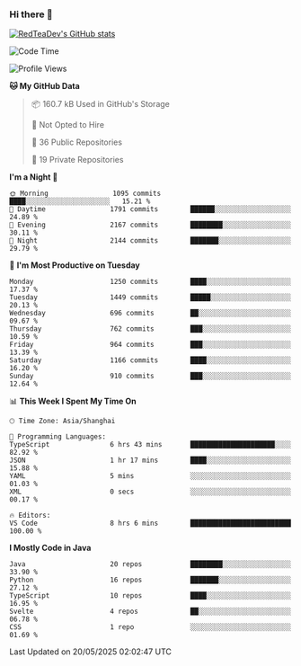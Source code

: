 ### Hi there 👋

<!--
**RedTeaDev/RedTeaDev** is a ✨ _special_ ✨ repository because its `README.md` (this file) appears on your GitHub profile.

Here are some ideas to get you started:

- 🔭 I’m currently working on ...
- 🌱 I’m currently learning ...
- 👯 I’m looking to collaborate on ...
- 🤔 I’m looking for help with ...
- 💬 Ask me about ...
- 📫 How to reach me: ...
- 😄 Pronouns: ...
- ⚡ Fun fact: ...
-->

<!--
[![wakatime](https://wakatime.com/badge/user/6b101ed0-04c0-4490-9283-eb61f2efff96.svg)](https://wakatime.com/@6b101ed0-04c0-4490-9283-eb61f2efff96)
!-->

[![RedTeaDev's GitHub stats](https://github-readme-stats.vercel.app/api?username=RedTeaDev\&include_all_commits=true)](https://github.com/anuraghazra/github-readme-stats)
<!--
[![willianrod's wakatime stats](https://github-readme-stats.vercel.app/api/wakatime?username=RedTeaDev)](https://github.com/anuraghazra/github-readme-stats)
!-->
<!--START_SECTION:waka-->
![Code Time](http://img.shields.io/badge/Code%20Time-3%2C236%20hrs%207%20mins-blue)

![Profile Views](http://img.shields.io/badge/Profile%20Views-0-blue)

**🐱 My GitHub Data** 

> 📦 160.7 kB Used in GitHub's Storage 
 > 
> 🚫 Not Opted to Hire
 > 
> 📜 36 Public Repositories 
 > 
> 🔑 19 Private Repositories 
 > 
**I'm a Night 🦉** 

```text
🌞 Morning                1095 commits        ████░░░░░░░░░░░░░░░░░░░░░   15.21 % 
🌆 Daytime                1791 commits        ██████░░░░░░░░░░░░░░░░░░░   24.89 % 
🌃 Evening                2167 commits        ████████░░░░░░░░░░░░░░░░░   30.11 % 
🌙 Night                  2144 commits        ███████░░░░░░░░░░░░░░░░░░   29.79 % 
```
📅 **I'm Most Productive on Tuesday** 

```text
Monday                   1250 commits        ████░░░░░░░░░░░░░░░░░░░░░   17.37 % 
Tuesday                  1449 commits        █████░░░░░░░░░░░░░░░░░░░░   20.13 % 
Wednesday                696 commits         ██░░░░░░░░░░░░░░░░░░░░░░░   09.67 % 
Thursday                 762 commits         ███░░░░░░░░░░░░░░░░░░░░░░   10.59 % 
Friday                   964 commits         ███░░░░░░░░░░░░░░░░░░░░░░   13.39 % 
Saturday                 1166 commits        ████░░░░░░░░░░░░░░░░░░░░░   16.20 % 
Sunday                   910 commits         ███░░░░░░░░░░░░░░░░░░░░░░   12.64 % 
```


📊 **This Week I Spent My Time On** 

```text
🕑︎ Time Zone: Asia/Shanghai

💬 Programming Languages: 
TypeScript               6 hrs 43 mins       █████████████████████░░░░   82.92 % 
JSON                     1 hr 17 mins        ████░░░░░░░░░░░░░░░░░░░░░   15.88 % 
YAML                     5 mins              ░░░░░░░░░░░░░░░░░░░░░░░░░   01.03 % 
XML                      0 secs              ░░░░░░░░░░░░░░░░░░░░░░░░░   00.17 % 

🔥 Editors: 
VS Code                  8 hrs 6 mins        █████████████████████████   100.00 % 
```

**I Mostly Code in Java** 

```text
Java                     20 repos            ████████░░░░░░░░░░░░░░░░░   33.90 % 
Python                   16 repos            ███████░░░░░░░░░░░░░░░░░░   27.12 % 
TypeScript               10 repos            ████░░░░░░░░░░░░░░░░░░░░░   16.95 % 
Svelte                   4 repos             ██░░░░░░░░░░░░░░░░░░░░░░░   06.78 % 
CSS                      1 repo              ░░░░░░░░░░░░░░░░░░░░░░░░░   01.69 % 
```




 Last Updated on 20/05/2025 02:02:47 UTC
<!--END_SECTION:waka-->


